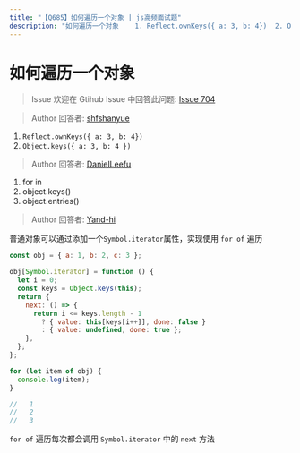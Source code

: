 ```yaml
---
title: "【Q685】如何遍历一个对象 | js高频面试题"
description: "如何遍历一个对象    1. Reflect.ownKeys({ a: 3, b: 4})  2. Object.keys({ a: 3, b: 4 })  字节跳动面试题、阿里腾讯面试题、美团小米面试题。"
---
```


# 如何遍历一个对象

> Issue
> 欢迎在 Gtihub Issue 中回答此问题: [Issue 704](https://github.com/shfshanyue/Daily-Question/issues/704)

> Author
> 回答者: [shfshanyue](https://github.com/shfshanyue)

1. `Reflect.ownKeys({ a: 3, b: 4})`
2. `Object.keys({ a: 3, b: 4 })`

> Author
> 回答者: [DanielLeefu](https://github.com/DanielLeefu)

1.  for in
2.  object.keys()
3.  object.entries()

> Author
> 回答者: [Yand-hi](https://github.com/Yand-hi)

普通对象可以通过添加一个`Symbol.iterator`属性，实现使用 `for of` 遍历

```js
const obj = { a: 1, b: 2, c: 3 };

obj[Symbol.iterator] = function () {
  let i = 0;
  const keys = Object.keys(this);
  return {
    next: () => {
      return i <= keys.length - 1
        ? { value: this[keys[i++]], done: false }
        : { value: undefined, done: true };
    },
  };
};

for (let item of obj) {
  console.log(item);
}

//   1
//   2
//   3
```

`for of` 遍历每次都会调用 `Symbol.iterator` 中的 `next` 方法
